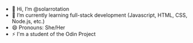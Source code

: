 - 👋 Hi, I’m @solarrotation
- 🌱 I’m currently learning full-stack development (Javascript, HTML, CSS, Node.js, etc.)
- 😄 Pronouns: She/Her
- ⚡ I'm a student of the Odin Project

<!---
solarrotation/solarrotation is a ✨ special ✨ repository because its `README.md` (this file) appears on your GitHub profile.
You can click the Preview link to take a look at your changes.
--->
